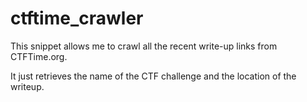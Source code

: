 # ctftime_crawler

This snippet allows me to crawl all the recent write-up links from CTFTime.org.

It just retrieves the name of the CTF challenge and the location of the writeup.
